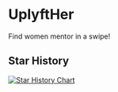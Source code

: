 # UplyftHer

Find women mentor in a swipe!

## Star History

<a href="https://star-history.com/#UplyftHer/UplyftHer&Date">
 <picture>
   <source media="(prefers-color-scheme: dark)" srcset="https://api.star-history.com/svg?repos=UplyftHer/UplyftHer&type=Date&theme=dark" />
   <source media="(prefers-color-scheme: light)" srcset="https://api.star-history.com/svg?repos=UplyftHer/UplyftHer&type=Date" />
   <img alt="Star History Chart" src="https://api.star-history.com/svg?repos=UplyftHer/UplyftHer&type=Date" />
 </picture>
</a>